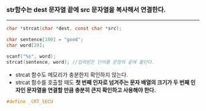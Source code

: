 ### str함수는 dest 문자열 끝에 src 문자열을 복사해서 연결한다. ###
____
```c
char *strcat(char *dest, const char *src);
```

```c
char sentence[100] = "good";
char word[20];

scanf("%s", word);
strcat(sentence, word); //입력받은 단어를 문장의 끝에 붙인다.
```
- strcat 함수도 메모리가 충분한지 확인하지 않는다.
- strcat 함수를 호출할 때도 **첫 번째 인자로 넘겨주는 문자 배열의 크기가 두 번째 인자인 문자열을 연결할 만큼 충분히 큰지 확인하고 사용해야 한다.**

```c
#define _CRT_SECU
```
